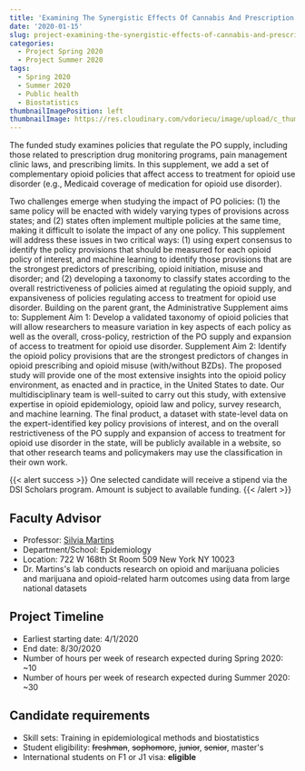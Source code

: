 ```yaml
---
title: 'Examining The Synergistic Effects Of Cannabis And Prescription Opioid Policies On Chronic Pain, Opioid Prescribing, And Opioid Overdose'
date: '2020-01-15'
slug: project-examining-the-synergistic-effects-of-cannabis-and-prescription-opioid-policies-on-chronic-pain-opioid-prescribing-and-opioid-overdose
categories:
  - Project Spring 2020
  - Project Summer 2020
tags:
  - Spring 2020
  - Summer 2020
  - Public health
  - Biostatistics
thumbnailImagePosition: left
thumbnailImage: https://res.cloudinary.com/vdoriecu/image/upload/c_thumb,w_200,g_face/v1579390520/pills_zpo1ej.png
---
```

The funded study examines policies that regulate the PO supply, including those related to prescription drug monitoring programs, pain management clinic laws, and prescribing limits. In this supplement, we add a set of complementary opioid policies that affect access to treatment for opioid use disorder (e.g., Medicaid coverage of medication for opioid use disorder).

<!--more-->

Two challenges emerge when studying the impact of PO policies: (1) the same policy will be enacted with widely varying types of provisions across states; and (2) states often implement multiple policies at the same time, making it difficult to isolate the impact of any one policy. This supplement will address these issues in two critical ways: (1) using expert consensus to identify the policy provisions that should be measured for each opioid policy of interest, and machine learning to identify those provisions that are the strongest predictors of prescribing, opioid initiation, misuse and disorder; and (2) developing a taxonomy to classify states according to the overall restrictiveness of policies aimed at regulating the opioid supply, and expansiveness of policies regulating access to treatment for opioid use disorder. Building on the parent grant, the Administrative Supplement aims to: Supplement Aim 1: Develop a validated taxonomy of opioid policies that will allow researchers to measure variation in key aspects of each policy as well as the overall, cross-policy, restriction of the PO supply and expansion of access to treatment for opioid use disorder. Supplement Aim 2: Identify the opioid policy provisions that are the strongest predictors of changes in opioid prescribing and opioid misuse (with/without BZDs). The proposed study will provide one of the most extensive insights into the opioid policy environment, as enacted and in practice, in the United States to date. Our multidisciplinary team is well-suited to carry out this study, with extensive expertise in opioid epidemiology, opioid law and policy, survey research, and machine learning. The final product, a dataset with state-level data on the expert-identified key policy provisions of interest, and on the overall restrictiveness of the PO supply and expansion of access to treatment for opioid use disorder in the state, will be publicly available in a website, so that other research teams and policymakers may use the classification in their own work.


{{< alert success >}}
One selected candidate will receive a stipend via the DSI Scholars program. Amount is subject to available funding.
{{< /alert >}}

## Faculty Advisor
+ Professor: [Silvia Martins](https://www.mailman.columbia.edu/people/our-faculty/ssm2183)
+ Department/School: Epidemiology
+ Location: 722 W 168th St Room 509 New York NY 10023
+ Dr. Martins's lab conducts research on opioid and marijuana policies and marijuana and opioid-related harm outcomes using data from large national datasets

## Project Timeline
+ Earliest starting date: 4/1/2020
+ End date: 8/30/2020
+ Number of hours per week of research expected during Spring 2020: ~10
+ Number of hours per week of research expected during Summer 2020: ~30

## Candidate requirements
+ Skill sets: Training in epidemiological methods and biostatistics
+ Student eligibility: ~~freshman~~, ~~sophomore~~, ~~junior~~, ~~senior~~, master's
+ International students on F1 or J1 visa: **eligible**

